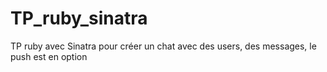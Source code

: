 # TP_ruby_sinatra
TP ruby avec Sinatra pour créer un chat avec des users, des messages, le push est en option
